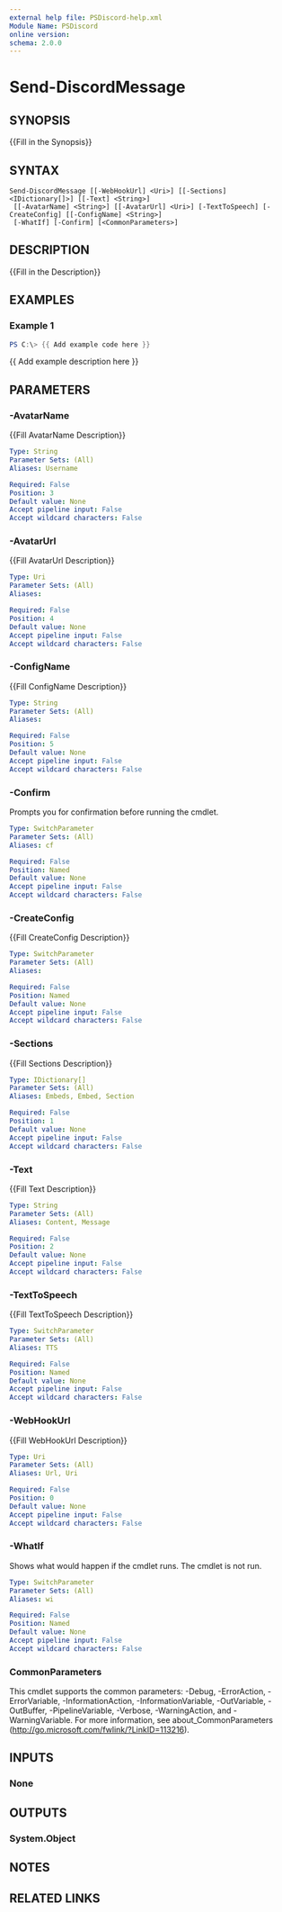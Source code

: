 ```yaml
---
external help file: PSDiscord-help.xml
Module Name: PSDiscord
online version:
schema: 2.0.0
---
```


# Send-DiscordMessage

## SYNOPSIS
{{Fill in the Synopsis}}

## SYNTAX

```
Send-DiscordMessage [[-WebHookUrl] <Uri>] [[-Sections] <IDictionary[]>] [[-Text] <String>]
 [[-AvatarName] <String>] [[-AvatarUrl] <Uri>] [-TextToSpeech] [-CreateConfig] [[-ConfigName] <String>]
 [-WhatIf] [-Confirm] [<CommonParameters>]
```

## DESCRIPTION
{{Fill in the Description}}

## EXAMPLES

### Example 1
```powershell
PS C:\> {{ Add example code here }}
```

{{ Add example description here }}

## PARAMETERS

### -AvatarName
{{Fill AvatarName Description}}

```yaml
Type: String
Parameter Sets: (All)
Aliases: Username

Required: False
Position: 3
Default value: None
Accept pipeline input: False
Accept wildcard characters: False
```

### -AvatarUrl
{{Fill AvatarUrl Description}}

```yaml
Type: Uri
Parameter Sets: (All)
Aliases:

Required: False
Position: 4
Default value: None
Accept pipeline input: False
Accept wildcard characters: False
```

### -ConfigName
{{Fill ConfigName Description}}

```yaml
Type: String
Parameter Sets: (All)
Aliases:

Required: False
Position: 5
Default value: None
Accept pipeline input: False
Accept wildcard characters: False
```

### -Confirm
Prompts you for confirmation before running the cmdlet.

```yaml
Type: SwitchParameter
Parameter Sets: (All)
Aliases: cf

Required: False
Position: Named
Default value: None
Accept pipeline input: False
Accept wildcard characters: False
```

### -CreateConfig
{{Fill CreateConfig Description}}

```yaml
Type: SwitchParameter
Parameter Sets: (All)
Aliases:

Required: False
Position: Named
Default value: None
Accept pipeline input: False
Accept wildcard characters: False
```

### -Sections
{{Fill Sections Description}}

```yaml
Type: IDictionary[]
Parameter Sets: (All)
Aliases: Embeds, Embed, Section

Required: False
Position: 1
Default value: None
Accept pipeline input: False
Accept wildcard characters: False
```

### -Text
{{Fill Text Description}}

```yaml
Type: String
Parameter Sets: (All)
Aliases: Content, Message

Required: False
Position: 2
Default value: None
Accept pipeline input: False
Accept wildcard characters: False
```

### -TextToSpeech
{{Fill TextToSpeech Description}}

```yaml
Type: SwitchParameter
Parameter Sets: (All)
Aliases: TTS

Required: False
Position: Named
Default value: None
Accept pipeline input: False
Accept wildcard characters: False
```

### -WebHookUrl
{{Fill WebHookUrl Description}}

```yaml
Type: Uri
Parameter Sets: (All)
Aliases: Url, Uri

Required: False
Position: 0
Default value: None
Accept pipeline input: False
Accept wildcard characters: False
```

### -WhatIf
Shows what would happen if the cmdlet runs. The cmdlet is not run.

```yaml
Type: SwitchParameter
Parameter Sets: (All)
Aliases: wi

Required: False
Position: Named
Default value: None
Accept pipeline input: False
Accept wildcard characters: False
```

### CommonParameters
This cmdlet supports the common parameters: -Debug, -ErrorAction, -ErrorVariable, -InformationAction, -InformationVariable, -OutVariable, -OutBuffer, -PipelineVariable, -Verbose, -WarningAction, and -WarningVariable. For more information, see about_CommonParameters (http://go.microsoft.com/fwlink/?LinkID=113216).

## INPUTS

### None

## OUTPUTS

### System.Object
## NOTES

## RELATED LINKS
